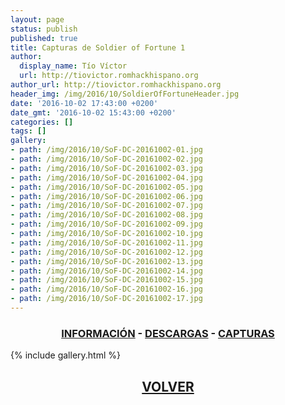 ```yaml
---
layout: page
status: publish
published: true
title: Capturas de Soldier of Fortune 1
author:
  display_name: Tío Víctor
  url: http://tiovictor.romhackhispano.org
author_url: http://tiovictor.romhackhispano.org
header_img: /img/2016/10/SoldierOfFortuneHeader.jpg
date: '2016-10-02 17:43:00 +0200'
date_gmt: '2016-10-02 15:43:00 +0200'
categories: []
tags: []
gallery:
- path: /img/2016/10/SoF-DC-20161002-01.jpg
- path: /img/2016/10/SoF-DC-20161002-02.jpg
- path: /img/2016/10/SoF-DC-20161002-03.jpg
- path: /img/2016/10/SoF-DC-20161002-04.jpg
- path: /img/2016/10/SoF-DC-20161002-05.jpg
- path: /img/2016/10/SoF-DC-20161002-06.jpg
- path: /img/2016/10/SoF-DC-20161002-07.jpg
- path: /img/2016/10/SoF-DC-20161002-08.jpg
- path: /img/2016/10/SoF-DC-20161002-09.jpg
- path: /img/2016/10/SoF-DC-20161002-10.jpg
- path: /img/2016/10/SoF-DC-20161002-11.jpg
- path: /img/2016/10/SoF-DC-20161002-12.jpg
- path: /img/2016/10/SoF-DC-20161002-13.jpg
- path: /img/2016/10/SoF-DC-20161002-14.jpg
- path: /img/2016/10/SoF-DC-20161002-15.jpg
- path: /img/2016/10/SoF-DC-20161002-16.jpg
- path: /img/2016/10/SoF-DC-20161002-17.jpg
---
```

<h3 style="text-align: center;"><strong><a href="/soldier-of-fortune-1/informacion/">INFORMACIÓN</a> - <a href="/soldier-of-fortune-1/descargar/">DESCARGAS</a> - <a href="/soldier-of-fortune-1/capturas/">CAPTURAS</a></strong></h3>

{% include gallery.html %}

<h2 style="text-align: center;"><a href="/soldier-of-fortune-1/"><strong>VOLVER</strong></a></h2>

